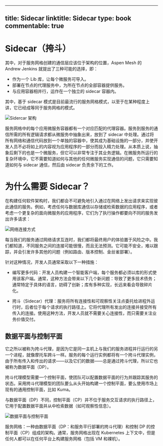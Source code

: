
---
title: Sidecar
linktitle: Sidecar
type: book
commentable: true
---

# Sidecar（挎斗）

其中，对于服务网格创建的通信层应该位于架构的位置，Aspen Mesh 的 Andrew Jenkins 就提出了三种可能的选择，即：

- 作为一个 Lib 库，让每个微服务可导入。
- 部署在节点的代理服务中，为所在节点的全部容器提供服务。
- 与应用容器相并行，运作在一个独立的 sidecar 容器内。

其中，基于 sidecar 模式是目前最流行的服务网格模式，以至于在某种程度上讲，它已经成等同于服务网格的模式。

![Sidercar 架构](https://s2.ax1x.com/2019/11/02/KLEbgf.png)

服务网格中的每个应用微服务容器都有一个对应匹配的代理容器。服务到服务的通信所需的所有逻辑请求都从微服务中抽象出来，放到了 sidecar 中处理。通过将所有网络和通信代码放到一个单独的容器中，使其成为基础设施的一部分，并使开发人员不必将如上的内容视为应用程序的一部分而投入精力处理。从本质上说，抽象后剩下的也是一个微服务，但它可以非常专注于其业务逻辑。在微服务所运行的复杂环境中，它不需要知道如何与其他的任何微服务实现通信的问题，它只需要知道如何与 sidecar 通信，然后由 sidecar 负责余下的工作。

# 为什么需要 Sidecar？

在构建任何软件架构时，我们都会不可避免地引入通过在网络上发出请求来实现彼此通信的服务。例如，考虑任何与数据库通信以存储或检索数据的应用程序，或者考虑一个更复杂的面向微服务的应用程序，它们为了执行操作都要向不同的服务发出许多请求：

![网络连接方式](https://s2.ax1x.com/2019/10/27/KynxII.jpg)

每当我们的服务通过网络请求互连时，我们都将最终用户的体验置于风险之中。我们都知道，不同服务之间的连接可能很慢，而且无法预测。它可能不安全，难以跟踪，并会引发许多其他的问题（例如路由、版本控制、金丝雀部署）。

针对这种情况，开发人员通常采取以下一种措施：

- 编写更多代码：开发人员构建一个智能客户端，每个服务都必须以库的形式使用该客户端。通常，这种方法会带来以下几个新问题：导致了更多技术债务；通常特定于具体的语言，妨碍了创新；库有多种实现，长远来看会导致碎片化。

- 挎斗（Sidecar）代理：服务将所有连接性和可观察性关注点委托给进程外运行时，后者位于每个请求的执行路径上。它将代理所有发出的连接并接受所有传入的连接。使用这种方法，开发人员就不需要关心连接性，而只需要关注业务价值交付。

## 数据平面与控制平面

它之所以被称为挎斗代理，是因为它是同一主机上与我们的服务进程并行运行的另一个进程，就像摩托车跨斗一样。服务的每个运行实例都将有一个挎斗代理实例，由于所有传入和传出的请求——以及它们的数据——总是通过挎斗代理，所以它也被称为数据平面（DP）。

挎斗代理模型需要一个控制平面，使团队可以配置数据平面的行为并跟踪其服务的状态。采用挎斗代理模型的团队要么从头开始构建一个控制平面，要么使用市场上现有的通用控制平面，比如 Kuma。

与数据平面（DP）不同，控制平面（CP）并不位于服务交互请求的执行路径上，它用于配置数据平面并从中检索数据（如可观察性信息）。

![数据平面与控制平面](https://s2.ax1x.com/2019/10/27/Kyyvin.jpg)

服务网格：一种由数据平面（DP：和服务平行部署的挎斗代理）和控制 DP 的控制平面（CP）组成的架构。通常，服务网格出现在 Kubernetes 上下文中，但是任何人都可以在任何平台上构建服务网格（包括 VM 和裸机）。

    